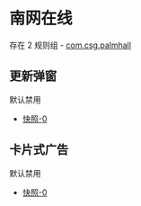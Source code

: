 # 南网在线

存在 2 规则组 - [com.csg.palmhall](/src/apps/com.csg.palmhall.ts)

## 更新弹窗

默认禁用

- [快照-0](https://i.gkd.li/import/12700060)

## 卡片式广告

默认禁用

- [快照-0](https://i.gkd.li/import/12700075)

